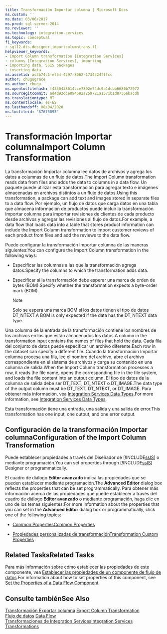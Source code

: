 ```yaml
---
title: Transformación Importar columna | Microsoft Docs
ms.custom: ''
ms.date: 03/06/2017
ms.prod: sql-server-2014
ms.reviewer: ''
ms.technology: integration-services
ms.topic: conceptual
f1_keywords:
- sql12.dts.designer.importcolumntrans.f1
helpviewer_keywords:
- Import Column transformation [Integration Services]
- columns [Integration Services], importing
- importing data, SSIS packages
- inserting data
ms.assetid: ac3b74c1-ef54-4297-8062-1734324fffcc
author: chugugrace
ms.author: chugu
ms.openlocfilehash: f4330438614cce7892e74dc9a1dcbb6680b72972
ms.sourcegitcommit: ad4d92dce894592a259721a1571b1d8736abacdb
ms.translationtype: MT
ms.contentlocale: es-ES
ms.lasthandoff: 08/04/2020
ms.locfileid: "87676095"
---
```

# <a name="import-column-transformation"></a><span data-ttu-id="d8603-102">Transformación Importar columna</span><span class="sxs-lookup"><span data-stu-id="d8603-102">Import Column Transformation</span></span>
  <span data-ttu-id="d8603-103">La transformación Importar columna lee datos de archivos y agrega los datos a columnas de un flujo de datos.</span><span class="sxs-lookup"><span data-stu-id="d8603-103">The Import Column transformation reads data from files and adds the data to columns in a data flow.</span></span> <span data-ttu-id="d8603-104">Un paquete puede utilizar esta transformación para agregar texto e imágenes almacenadas en archivos distintos a un flujo de datos.</span><span class="sxs-lookup"><span data-stu-id="d8603-104">Using this transformation, a package can add text and images stored in separate files to a data flow.</span></span> <span data-ttu-id="d8603-105">Por ejemplo, un flujo de datos que carga datos en una tabla que almacena información de productos puede incluir la transformación Importar columna para importar revisiones de clientes de cada producto desde archivos y agregar las revisiones al flujo de datos.</span><span class="sxs-lookup"><span data-stu-id="d8603-105">For example, a data flow that loads data into a table that stores product information can include the Import Column transformation to import customer reviews of each product from files and add the reviews to the data flow.</span></span>  
  
 <span data-ttu-id="d8603-106">Puede configurar la transformación Importar columna de las maneras siguientes:</span><span class="sxs-lookup"><span data-stu-id="d8603-106">You can configure the Import Column transformation in the following ways:</span></span>  
  
-   <span data-ttu-id="d8603-107">Especificar las columnas a las que la transformación agrega datos.</span><span class="sxs-lookup"><span data-stu-id="d8603-107">Specify the columns to which the transformation adds data.</span></span>  
  
-   <span data-ttu-id="d8603-108">Especificar si la transformación debe esperar una marca de orden de bytes (BOM).</span><span class="sxs-lookup"><span data-stu-id="d8603-108">Specify whether the transformation expects a byte-order mark (BOM).</span></span>  
  
    > [!NOTE]  
    >  <span data-ttu-id="d8603-109">Solo se espera una marca BOM si los datos tienen el tipo de datos DT_NTEXT.</span><span class="sxs-lookup"><span data-stu-id="d8603-109">A BOM is only expected if the data has the DT_NTEXT data type.</span></span>  
  
 <span data-ttu-id="d8603-110">Una columna de la entrada de la transformación contiene los nombres de los archivos en los que están almacenados los datos.</span><span class="sxs-lookup"><span data-stu-id="d8603-110">A column in the transformation input contains the names of files that hold the data.</span></span> <span data-ttu-id="d8603-111">Cada fila del conjunto de datos puede especificar un archivo diferente.</span><span class="sxs-lookup"><span data-stu-id="d8603-111">Each row in the dataset can specify a different file.</span></span> <span data-ttu-id="d8603-112">Cuando la transformación Importar columna procesa una fila, lee el nombre del archivo, abre el archivo correspondiente en el sistema de archivos y carga su contenido en una columna de salida.</span><span class="sxs-lookup"><span data-stu-id="d8603-112">When the Import Column transformation processes a row, it reads the file name, opens the corresponding file in the file system, and loads the file content into an output column.</span></span> <span data-ttu-id="d8603-113">El tipo de datos de la columna de salida debe ser DT_TEXT, DT_NTEXT o DT_IMAGE.</span><span class="sxs-lookup"><span data-stu-id="d8603-113">The data type of the output column must be DT_TEXT, DT_NTEXT, or DT_IMAGE.</span></span> <span data-ttu-id="d8603-114">Para obtener más información, vea [Integration Services Data Types](../integration-services-data-types.md).</span><span class="sxs-lookup"><span data-stu-id="d8603-114">For more information, see [Integration Services Data Types](../integration-services-data-types.md).</span></span>  
  
 <span data-ttu-id="d8603-115">Esta transformación tiene una entrada, una salida y una salida de error.</span><span class="sxs-lookup"><span data-stu-id="d8603-115">This transformation has one input, one output, and one error output.</span></span>  
  
## <a name="configuration-of-the-import-column-transformation"></a><span data-ttu-id="d8603-116">Configuración de la transformación Importar columna</span><span class="sxs-lookup"><span data-stu-id="d8603-116">Configuration of the Import Column Transformation</span></span>  
 <span data-ttu-id="d8603-117">Puede establecer propiedades a través del Diseñador de [!INCLUDE[ssIS](../../../includes/ssis-md.md)] o mediante programación.</span><span class="sxs-lookup"><span data-stu-id="d8603-117">You can set properties through [!INCLUDE[ssIS](../../../includes/ssis-md.md)] Designer or programmatically.</span></span>  
  
 <span data-ttu-id="d8603-118">El cuadro de diálogo **Editor avanzado** indica las propiedades que se pueden establecer mediante programación.</span><span class="sxs-lookup"><span data-stu-id="d8603-118">The **Advanced Editor** dialog box reflects the properties that can be set programmatically.</span></span> <span data-ttu-id="d8603-119">Para obtener más información acerca de las propiedades que puede establecer a través del cuadro de diálogo **Editor avanzado** o mediante programación, haga clic en uno de los temas siguientes:</span><span class="sxs-lookup"><span data-stu-id="d8603-119">For more information about the properties that you can set in the **Advanced Editor** dialog box or programmatically, click one of the following topics:</span></span>  
  
-   [<span data-ttu-id="d8603-120">Common Properties</span><span class="sxs-lookup"><span data-stu-id="d8603-120">Common Properties</span></span>](../../common-properties.md)  
  
-   [<span data-ttu-id="d8603-121">Propiedades personalizadas de transformación</span><span class="sxs-lookup"><span data-stu-id="d8603-121">Transformation Custom Properties</span></span>](transformation-custom-properties.md)  
  
## <a name="related-tasks"></a><span data-ttu-id="d8603-122">Related Tasks</span><span class="sxs-lookup"><span data-stu-id="d8603-122">Related Tasks</span></span>  
 <span data-ttu-id="d8603-123">Para más información sobre cómo establecer las propiedades de este componente, vea [Establecer las propiedades de un componente de flujo de datos](../set-the-properties-of-a-data-flow-component.md).</span><span class="sxs-lookup"><span data-stu-id="d8603-123">For information about how to set properties of this component, see [Set the Properties of a Data Flow Component](../set-the-properties-of-a-data-flow-component.md).</span></span>  
  
## <a name="see-also"></a><span data-ttu-id="d8603-124">Consulte también</span><span class="sxs-lookup"><span data-stu-id="d8603-124">See Also</span></span>  
 <span data-ttu-id="d8603-125">[Transformación Exportar columna](export-column-transformation.md) </span><span class="sxs-lookup"><span data-stu-id="d8603-125">[Export Column Transformation](export-column-transformation.md) </span></span>  
 <span data-ttu-id="d8603-126">[Flujo de datos](../data-flow.md) </span><span class="sxs-lookup"><span data-stu-id="d8603-126">[Data Flow](../data-flow.md) </span></span>  
 [<span data-ttu-id="d8603-127">Transformaciones de Integration Services</span><span class="sxs-lookup"><span data-stu-id="d8603-127">Integration Services Transformations</span></span>](integration-services-transformations.md)  
  
  
